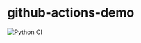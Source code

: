# github-actions-demo
![Python CI](https://github.com/preetkaur24/github-actions-demo/actions/workflows/python-test.yml/badge.svg)
